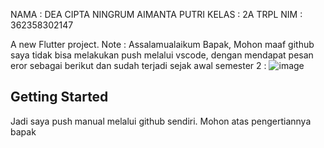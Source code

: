 NAMA : DEA CIPTA NINGRUM AIMANTA PUTRI
KELAS : 2A TRPL
NIM : 362358302147

A new Flutter project.
Note : Assalamualaikum Bapak, Mohon maaf github saya tidak bisa melakukan push melalui vscode, dengan mendapat pesan eror sebagai berikut dan sudah terjadi sejak awal semester 2 :
![image](https://github.com/user-attachments/assets/8ccd7ed6-91c5-4c24-a242-b981d34c9ecf)

## Getting Started
Jadi saya push manual melalui github sendiri. Mohon atas pengertiannya bapak

